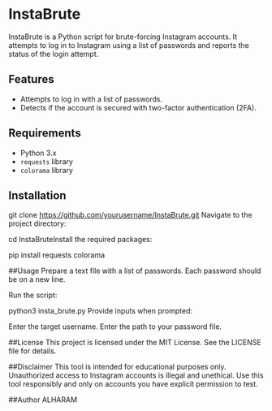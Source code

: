 # InstaBrute

InstaBrute is a Python script for brute-forcing Instagram accounts. It attempts to log in to Instagram using a list of passwords and reports the status of the login attempt.


## Features

- Attempts to log in with a list of passwords.
- Detects if the account is secured with two-factor authentication (2FA).

## Requirements

- Python 3.x
- `requests` library
- `colorama` library

## Installation

git clone https://github.com/yourusername/InstaBrute.git
Navigate to the project directory:

cd InstaBruteInstall the required packages:

pip install requests colorama

##Usage
Prepare a text file with a list of passwords. Each password should be on a new line.

Run the script:

python3 insta_brute.py
Provide inputs when prompted:

Enter the target username.
Enter the path to your password file.

##License
This project is licensed under the MIT License. See the LICENSE file for details.

##Disclaimer
This tool is intended for educational purposes only. Unauthorized access to Instagram accounts is illegal and unethical. Use this tool responsibly and only on accounts you have explicit permission to test.

##Author
ALHARAM






